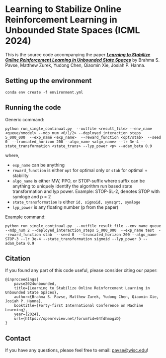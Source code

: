 # Learning to Stabilize Online Reinforcement Learning in Unbounded State Spaces (ICML 2024)

This is the source code accompanying the paper [***Learning to Stabilize Online Reinforcement Learning in Unbounded State Spaces***](https://arxiv.org/abs/2306.01896) by Brahma S. Pavse, Matthew Zurek, Yudong Chen, Qiaomin Xie, Josiah P. Hanna.

## Setting up the environment
```
conda env create -f environment.yml
```

## Running the code
Generic command:
```
python run_single_continual.py  --outfile <result_file> --env_name <queue/nmodel> --mdp_num <0/1/2> --deployed_interaction_steps 5_000_000  --exp_name <exp_name>  --reward_function <opt/stab>  --seed 0  --truncated_horizon 200 --algo_name <algo_name> --lr 3e-4 --state_transformation <state_trans> --lyp_power <p> --adam_beta 0.9
```
where,
- `exp_name` can be anything
- `reward_function` is either `opt` for optimal only or `stab` for optimal + stability
- `algo_name` is either MW, PPO, or STOP-suffix where suffix can be anything to uniquely identify the algorithm run based state transformation and lyp power. Example: STOP-SL-2, denotes STOP with symloge and p = 2
- `state_transformation` is either `id, sigmoid, symsqrt, symloge`
- `lyp_power` is any floating number (p from the paper)

Example command:
```
python run_single_continual.py  --outfile result_file --env_name queue --mdp_num 2 --deployed_interaction_steps 5_000_000  --exp_name test  --reward_function stab  --seed 0  --truncated_horizon 200 --algo_name STOP-3 --lr 3e-4 --state_transformation sigmoid --lyp_power 3 --adam_beta 0.9
```
## Citation
If you found any part of this code useful, please consider citing our paper:

```
@inproceedings{
    pavse2024unbounded,
    title={Learning to Stabilize Online Reinforcement Learning in Unbounded State Spaces},
    author={Brahma S. Pavse, Matthew Zurek, Yudong Chen, Qiaomin Xie, Josiah P. Hanna},
    booktitle={Forty-first International Conference on Machine Learning},
    year={2024},
    url={https://openreview.net/forum?id=64fdhmogiD}
}
```
## Contact

If you have any questions, please feel free to email: pavse@wisc.edu!
